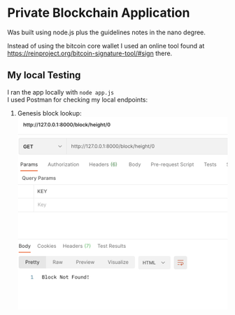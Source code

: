 # Private Blockchain Application

Was built using node.js plus the guidelines notes in the nano degree.

Instead of using the bitcoin core wallet I used an online tool found at https://reinproject.org/bitcoin-signature-tool/#sign there.

          
## My local Testing

I ran the app locally with `node app.js`  
I used Postman for checking my local endpoints:

1. Genesis block lookup:
   ![alt text](https://github.com/5pence/Build_private_blockchain/blob/main/Screenshot%202021-05-31%20at%2016.26.48.png "postman block/height/0 lookup")
